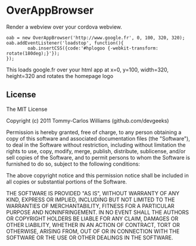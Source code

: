 OverAppBrowser
============

Render a webview over your cordova webview.

    oab = new OverAppBrowser('http://www.google.fr', 0, 100, 320, 320);
    oab.addEventListener('loadstop', function(){
			oab.insertCSS({code:'#hplogoo {-webkit-transform: rotate(180deg);}'});
    });

This loads google.fr over your html app at x=0, y=100, width=320, height=320 and rotates the homepage logo


## License

The MIT License

Copyright (c) 2011 Tommy-Carlos Williams (github.com/devgeeks)

Permission is hereby granted, free of charge, to any person obtaining a copy of this software and associated documentation files (the "Software"), to deal in the Software without restriction, including without limitation the rights to use, copy, modify, merge, publish, distribute, sublicense, and/or sell copies of the Software, and to permit persons to whom the Software is furnished to do so, subject to the following conditions:

The above copyright notice and this permission notice shall be included in all copies or substantial portions of the Software.

THE SOFTWARE IS PROVIDED "AS IS", WITHOUT WARRANTY OF ANY KIND, EXPRESS OR IMPLIED, INCLUDING BUT NOT LIMITED TO THE WARRANTIES OF MERCHANTABILITY, FITNESS FOR A PARTICULAR PURPOSE AND NONINFRINGEMENT. IN NO EVENT SHALL THE AUTHORS OR COPYRIGHT HOLDERS BE LIABLE FOR ANY CLAIM, DAMAGES OR OTHER LIABILITY, WHETHER IN AN ACTION OF CONTRACT, TORT OR OTHERWISE, ARISING FROM, OUT OF OR IN CONNECTION WITH THE SOFTWARE OR THE USE OR OTHER DEALINGS IN THE SOFTWARE.
